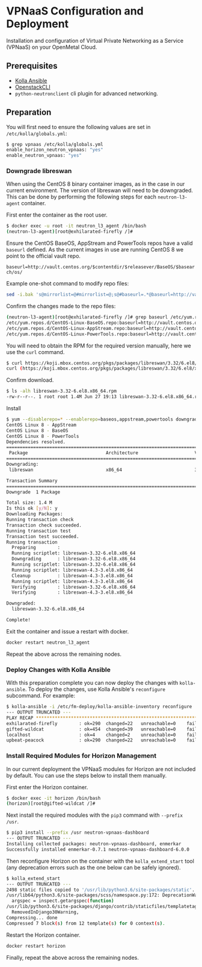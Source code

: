 # VPNaaS Configuration and Deployment

Installation and configuration of Virtual Private Networking as a Service
(VPNaaS) on your OpenMetal Cloud.

## Prerequisites

- [Kolla Ansible](../operators-manual/day-4/kolla-ansible/kolla-ansible.md)
- [OpenstackCLI](../operators-manual/day-1/command-line/openstackclient.md)
- `python-neutronclient` cli plugin for advanced networking.

## Preparation

You will first need to ensure the following values are set in
`/etc/kolla/globals.yml`:

```sh
$ grep vpnaas /etc/kolla/globals.yml
enable_horizon_neutron_vpnaas: "yes"
enable_neutron_vpnaas: "yes"
```

### Downgrade libreswan

When using the CentOS 8 binary container images, as in the case in our current
environment. The version of libreswan will need to be downgraded. This can be
done by performing the following steps for each `neutron-l3-agent` container.

First enter the container as the root user.

```sh
$ docker exec -u root -it neutron_l3_agent /bin/bash
(neutron-l3-agent)[root@exhilarated-firefly /]#
```

Ensure the CentOS BaseOS, AppStream and PowerTools repos have a valid `baseurl`
defined. As the current images in use are running CentOS 8 we point to the
official vault repo.

`baseurl=http://vault.centos.org/$contentdir/$releasever/BaseOS/$basearch/os/`

Example one-shot command to modify repo files:

```sh
sed -i.bak 's@mirrorlist=@#mirrorlist=@;s@#baseurl=.*@baseurl=http://vault.centos.org/$contentdir/$releasever/BaseOS/$basearch/os/@' /etc/yum.repos.d/CentOS-Linux-{BaseOS,AppStream,PowerTools}.repo
```

Confirm the changes made to the repo files:

```sh
(neutron-l3-agent)[root@exhilarated-firefly /]# grep baseurl /etc/yum.repos.d/CentOS-Linux-{BaseOS,AppStream,PowerTools}.repo | grep -v '#'
/etc/yum.repos.d/CentOS-Linux-BaseOS.repo:baseurl=http://vault.centos.org/$contentdir/$releasever/BaseOS/$basearch/os/
/etc/yum.repos.d/CentOS-Linux-AppStream.repo:baseurl=http://vault.centos.org/$contentdir/$releasever/BaseOS/$basearch/os/
/etc/yum.repos.d/CentOS-Linux-PowerTools.repo:baseurl=http://vault.centos.org/$contentdir/$releasever/BaseOS/$basearch/os/
```

You will need to obtain the RPM for the required version manually, here we use
the `curl` command.

```sh
$ curl https://koji.mbox.centos.org/pkgs/packages/libreswan/3.32/6.el8/x86_64/libreswan-3.32-6.el8.x86_64.rpm --output libreswan-3.32-6.el8.x86_64.rpm
curl (https://koji.mbox.centos.org/pkgs/packages/libreswan/3.32/6.el8/x86_64/libreswan-3.32-6.el8.x86_64.rpm): response: 200, time: 0.150641, size: 1441280
```

Confirm download.

```sh
$ ls -alh libreswan-3.32-6.el8.x86_64.rpm
-rw-r--r--. 1 root root 1.4M Jun 27 19:13 libreswan-3.32-6.el8.x86_64.rpm
```

Install

```sh
$ yum --disablerepo=* --enablerepo=baseos,appstream,powertools downgrade libreswan-3.32-6.el8.x86_64.rpm
CentOS Linux 8 - AppStream                                                                                                84 kB/s | 3.9 kB     00:00    
CentOS Linux 8 - BaseOS                                                                                                   20 MB/s | 4.6 MB     00:00    
CentOS Linux 8 - PowerTools                                                                                               30 MB/s | 4.6 MB     00:00    
Dependencies resolved.
=========================================================================================================================================================
 Package                             Architecture                     Version                               Repository                              Size
=========================================================================================================================================================
Downgrading:
 libreswan                           x86_64                           3.32-6.el8                            @commandline                           1.4 M

Transaction Summary
=========================================================================================================================================================
Downgrade  1 Package

Total size: 1.4 M
Is this ok [y/N]: y
Downloading Packages:
Running transaction check
Transaction check succeeded.
Running transaction test
Transaction test succeeded.
Running transaction
  Preparing        :                                                                                                                                 1/1 
  Running scriptlet: libreswan-3.32-6.el8.x86_64                                                                                                     1/1 
  Downgrading      : libreswan-3.32-6.el8.x86_64                                                                                                     1/2 
  Running scriptlet: libreswan-3.32-6.el8.x86_64                                                                                                     1/2 
  Running scriptlet: libreswan-4.3-3.el8.x86_64                                                                                                      2/2 
  Cleanup          : libreswan-4.3-3.el8.x86_64                                                                                                      2/2 
  Running scriptlet: libreswan-4.3-3.el8.x86_64                                                                                                      2/2 
  Verifying        : libreswan-3.32-6.el8.x86_64                                                                                                     1/2 
  Verifying        : libreswan-4.3-3.el8.x86_64                                                                                                      2/2 

Downgraded:
  libreswan-3.32-6.el8.x86_64                                                                                                                            

Complete!
```

Exit the container and issue a restart with docker.

```sh
docker restart neutron_l3_agent
```

Repeat the above across the remaining nodes.

### Deploy Changes with Kolla Ansible

With this preparation complete you can now deploy the changes with
`kolla-ansible`. To deploy the changes, use Kolla Ansible's `reconfigure`
subcommand. For example:

```sh
$ kolla-ansible -i /etc/fm-deploy/kolla-ansible-inventory reconfigure
--- OUTPUT TRUNCATED ---
PLAY RECAP **********************************************************************************************************************************************
exhilarated-firefly        : ok=290  changed=22   unreachable=0    failed=0    skipped=187  rescued=0    ignored=0   
gifted-wildcat             : ok=454  changed=39   unreachable=0    failed=0    skipped=213  rescued=0    ignored=0   
localhost                  : ok=4    changed=2    unreachable=0    failed=0    skipped=0    rescued=0    ignored=0   
upbeat-peacock             : ok=290  changed=22   unreachable=0    failed=0    skipped=187  rescued=0    ignored=0
```

### Install Required Modules for Horizon Management

In our current deployment the VPNaaS modules for Horizon are not included by
default. You can use the steps below to install them manually.

First enter the Horizon container.

```sh
$ docker exec -it horizon /bin/bash
(horizon)[root@gifted-wildcat /]#
```

Next install the required modules with the `pip3` command with `--prefix /usr`.

```sh
$ pip3 install --prefix /usr neutron-vpnaas-dashboard
--- OUTPUT TRUNCATED ---
Installing collected packages: neutron-vpnaas-dashboard, enmerkar
Successfully installed enmerkar-0.7.1 neutron-vpnaas-dashboard-6.0.0
```

Then reconfigure Horizon on the container with the `kolla_extend_start` tool
(any deprecation errors such as the one below can be safely ignored).

```sh
$ kolla_extend_start
--- OUTPUT TRUNCATED ---
2498 static files copied to '/usr/lib/python3.6/site-packages/static'.
/usr/lib64/python3.6/site-packages/scss/namespace.py:172: DeprecationWarning: inspect.getargspec() is deprecated since Python 3.0, use inspect.signature() or inspect.getfullargspec()
  argspec = inspect.getargspec(function)
/usr/lib/python3.6/site-packages/django/contrib/staticfiles/templatetags/staticfiles.py:26: RemovedInDjango30Warning: {% load staticfiles %} is deprecated in favor of {% load static %}.
  RemovedInDjango30Warning,
Compressing... done
Compressed 7 block(s) from 12 template(s) for 0 context(s).
```

Restart the Horizon container.

```sh
docker restart horizon
```

Finally, repeat the above across the remaining nodes.
